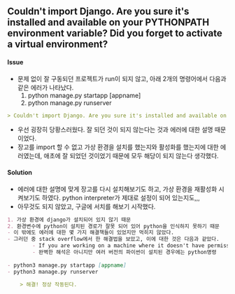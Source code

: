 ## Couldn't import Django. Are you sure it's installed and available on your PYTHONPATH environment variable? Did you forget to activate a virtual environment?



#### Issue

- 문제 없이 잘 구동되던 프로젝트가 run이 되지 않고, 아래 2개의 명령어에서 다음과 같은 에러가 나타났다.
  1. python manage.py startapp [appname]
  2. python manage.py runserver 

```markdown
> Couldn't import Django. Are you sure it's installed and available on your PYTHONPATH environment variable? Did you forget to activate a virtual environment?
```

- 우선 굉장히 당황스러웠다. 잘 되던 것이 되지 않는다는 것과 에러에 대한 설명 때문이었다.
- 장고를 import 할 수 없고 가상 환경을 설치를 했는지와 활성화를 했는지에 대한 에러였는데, 애초에 잘 되었던 것이었기 때문에 모두 해당이 되지 않는다 생각했다.

#### Solution

- 에러에 대한 설명에 맞게 장고를 다시 설치해보기도 하고, 가상 환경을 재활성화 시켜보기도 하였다. python interpreter가 제대로 설정이 되어 있는지도,,,
- 아무것도 되지 않았고, 구글에 서치를 해보기 시작했다. 

```markdown
1. 가상 환경에 django가 설치되어 있지 않기 때문
2. 환경변수에 python이 설치된 경로가 잘못 되어 있어 python을 인식하지 못하기 때문
- 이 밖에도 에러에 대한 몇 가지 해결책들이 있었지만 먹히지 않았다.
- 그러던 중 stack overflow에서 한 해결법을 보았고, 이에 대한 것은 다음과 같았다.
		- If you are working on a machine where it doesn't have permissions to all the files and moreover you have two versions such as defaulf 2.7 & latest 3.6 then while running the command use the python version with the command. 
		- 완벽한 해석은 아니지만 여러 버전의 파이썬이 설치된 경우에는 python명령		어를 사용시 버전을 명시해주어야 한다는 것.
		
- python3 manage.py startapp [appname]
- python3 manage.py runserver

	> 해결! 정상 작동된다.
```

